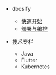 * docsify

  * [快速开始](docsify/quickstart.md)
  * [部署与编排](docsify/deploy.md)

* 技术专栏

  * Java
  * Flutter
  * Kubernetes
